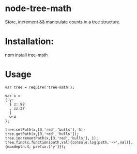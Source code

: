 node-tree-math
==============

Store, increment &amp;&amp; manipulate counts in a tree structure.

# Installation:

npm install tree-math

# Usage

    var tree = require('tree-math');
    
    var x =
    { y:
      { z: 99
      , zz:27
      }
      w:4
    };
    
    tree.setPath(x,[3,'red','bulls'], 5);
    tree.getPath(x,[3,'red','bulls']);
    tree.incrementPath(x,[3,'red','bulls'], 1);
    tree.find(x,function(path,val){console.log(path,'->',val)}, {maxdepth:4, prefix:['y']});



